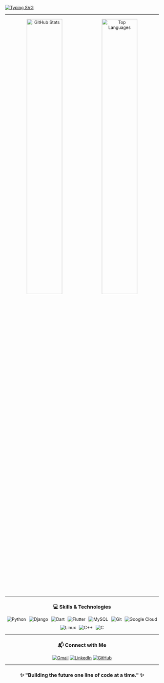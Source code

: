 [![Typing SVG](https://readme-typing-svg.demolab.com?font=+Lobster+&weight=900&size=25&pause=998&color=8729A3&center=true&vCenter=true&width=435&height=55&lines=welcome+to+my+profile)](https://git.io/typing-svg)

---

<div align="center">
    <img width="48%" src="https://github-readme-stats.vercel.app/api?username=Wenderson-Oscar&show_icons=true&count_private=true&include_all_commits=true&hide_border=true&title_color=00FF89&icon_color=00FF89&text_color=ffffff&bg_color=0d1117" alt="GitHub Stats" />
    <img width="48%" src="https://github-readme-stats.vercel.app/api/top-langs/?username=Wenderson-Oscar&layout=compact&hide_border=true&title_color=00FF89&text_color=ffffff&bg_color=0d1117&hide=jupyter%20notebook" alt="Top Languages" />
</div>

---

<div align="center">
    <h3>💻 Skills & Technologies</h3>
    <div style="display: flex; justify-content: center; flex-wrap: wrap; gap: 10px;">
        <img src="https://img.shields.io/badge/Python-3776AB?style=for-the-badge&logo=python&logoColor=white" alt="Python" />
        <img src="https://img.shields.io/badge/Django-092E20?style=for-the-badge&logo=django&logoColor=white" alt="Django" />
        <img src="https://img.shields.io/badge/Dart-0175C2?style=for-the-badge&logo=dart&logoColor=white" alt="Dart" />
        <img src="https://img.shields.io/badge/Flutter-02569B?style=for-the-badge&logo=flutter&logoColor=white" alt="Flutter" />
        <img src="https://img.shields.io/badge/MySQL-4479A1?style=for-the-badge&logo=mysql&logoColor=white" alt="MySQL" />
        <img src="https://img.shields.io/badge/Git-E44C30?style=for-the-badge&logo=git&logoColor=white" alt="Git" />
        <img src="https://img.shields.io/badge/Google%20Cloud-4285F4?style=for-the-badge&logo=google-cloud&logoColor=white" alt="Google Cloud" />
        <img src="https://img.shields.io/badge/Linux-FCC624?style=for-the-badge&logo=linux&logoColor=black" alt="Linux" />
        <img src="https://img.shields.io/badge/C%2B%2B-00599C?style=for-the-badge&logo=c%2B%2B&logoColor=white" alt="C++" />
        <img src="https://img.shields.io/badge/C-A8B9CC?style=for-the-badge&logo=c&logoColor=white" alt="C" />
    </div>
</div>


---

<h3 align="center">📬 Connect with Me</h3>
<div align="center">
    <a href="mailto:wendersonoscardev@gmail.com"><img src="https://img.shields.io/badge/-Gmail-D14836?style=for-the-badge&logo=gmail&logoColor=white" alt="Gmail" /></a>
    <a href="https://www.linkedin.com/in/wenderson-oscar-santos/" target="_blank"><img src="https://img.shields.io/badge/-LinkedIn-0077B5?style=for-the-badge&logo=linkedin&logoColor=white" alt="LinkedIn" /></a>
    <a href="https://github.com/Wenderson-Oscar" target="_blank"><img src="https://img.shields.io/badge/-GitHub-181717?style=for-the-badge&logo=github&logoColor=white" alt="GitHub" /></a>
</div>

---

<div align="center">
    <h3>✨ "Building the future one line of code at a time." ✨</h3>
</div>
